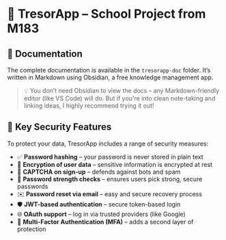 # 🔐 **TresorApp – School Project from M183**  
## 📘 **Documentation**

The complete documentation is available in the `tresorapp-doc` folder. It’s written in Markdown using Obsidian, a free knowledge management app.

> 💡 You don’t need Obsidian to view the docs – any Markdown-friendly editor (like VS Code) will do. But if you're into clean note-taking and linking ideas, I highly recommend trying it out!

## 🔎 **Key Security Features**

To protect your data, TresorApp includes a range of security measures:

- ✅ **Password hashing** – your password is never stored in plain text
- 🔐 **Encryption of user data** – sensitive information is encrypted at rest
- 🤖 **CAPTCHA on sign-up** – defends against bots and spam
- 📏 **Password strength checks** – ensures users pick strong, secure passwords
- ✉️ **Password reset via email** – easy and secure recovery process
- 🛡️ **JWT-based authentication** – secure token-based login
- 🌐 **OAuth support** – log in via trusted providers (like Google)
- 🔑 **Multi-Factor Authentication (MFA)** – adds a second layer of protection
